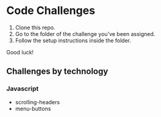 # Code Challenges

1. Clone this repo.
2. Go to the folder of the challenge you’ve been assigned.
3. Follow the setup instructions inside the folder.

Good luck!

## Challenges by technology

### Javascript

- scrolling-headers
- menu-buttons
